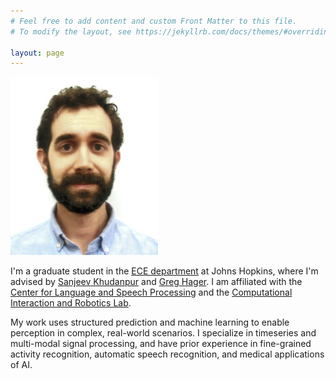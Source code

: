```yaml
---
# Feel free to add content and custom Front Matter to this file.
# To modify the layout, see https://jekyllrb.com/docs/themes/#overriding-theme-defaults

layout: page
---
```


![photo](assets/headshot-cropped.jpeg)

I'm a graduate student in the [ECE department][ece-page] at Johns
Hopkins, where I'm advised by [Sanjeev Khudanpur][sanjeev-page] and
[Greg Hager][greg-page]. I am affiliated with the [Center for Language and
Speech Processing][clsp] and the [Computational Interaction and Robotics Lab][cirl].

My work uses structured prediction and machine learning to enable perception in complex, real-world scenarios.
I specialize in timeseries and multi-modal signal processing, and have prior experience in fine-grained activity recognition, automatic speech recognition, and medical applications of AI.

[ece-page]: https://engineering.jhu.edu/ece/
[sanjeev-page]: https://www.clsp.jhu.edu/faculty-pages/sanjeev/
[greg-page]: http://www.cs.jhu.edu/~hager/
[cirl]: https://cirl.lcsr.jhu.edu/
[clsp]: https://www.clsp.jhu.edu/
